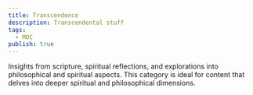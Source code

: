 ```yaml
---
title: Transcendence
description: Transcendental stuff
tags:
  - MOC
publish: true
---
```


Insights from scripture, spiritual reflections, and explorations into philosophical and spiritual aspects. This category is ideal for content that delves into deeper spiritual and philosophical dimensions.



